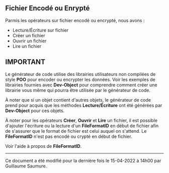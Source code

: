 ## Fichier Encodé ou Enrypté ##

Parmis les opérateurs sur fichier encodé ou encrypté, nous avons :

- Lecture/Écriture sur fichier
- Créer un fichier
- Ouvrir un fichier
- Lire un fichier

## IMPORTANT ##
Le générateur de code utilise des librairies utilisateurs non compilées de style **POO** pour encoder ou encrypter les données. Voir les exemples de librairies fournies 
avec **Dev-Object** pour comprendre comment créer une librairie vous même qui pourra être utilisée par le générateur de code.

À noter que si un objet contient d'autres objets, le générateur de code prend pour acquis que les méthodes **Lecture/Écriture** ont été générées par **Dev-Object** pour ces objets.

À noter pour les opérateurs **Créer**, **Ouvrir** et **Lire** un fichier, il est possible d'ajouter l'écriture ou la lecture d'un **FileFormatID** en début de fichier afin de s'assurer que le format de fichier est celui auquel on s'attend. Le **FileFormatID** n'est pas encodé ou crypté en début de fichier.

Voir l'aide à propos de **FileFormatID**.

--------------------------------------------------------------------------------------------

Ce document a été modifié pour la dernière fois le 15-04-2022 à 14h00 par Guillaume Saumure. 














